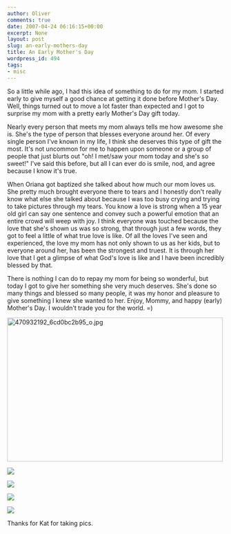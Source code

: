```yaml
---
author: Oliver
comments: true
date: 2007-04-24 06:16:15+00:00
excerpt: None
layout: post
slug: an-early-mothers-day
title: An Early Mother's Day
wordpress_id: 494
tags:
- misc
---
```


So a little while ago, I had this idea of something to do for my mom.  I started early to give myself a good chance at getting it done before Mother's Day.  Well, things turned out to move a lot faster than expected and I got to surprise my mom with a pretty early Mother's Day gift today.

Nearly every person that meets my mom always tells me how awesome she is.  She's the type of person that blesses everyone around her.  Of every single person I've known in my life, I think she deserves this type of gift the most.  It's not uncommon for me to happen upon someone or a group of people that just blurts out "oh! I met/saw your mom today and she's so sweet!"  I've said this before, but all I can ever do is smile, nod, and agree because I know it's true.

When Oriana got baptized she talked about how much our mom loves us.  She pretty much brought everyone there to tears and I honestly don't really know what else she talked about because I was too busy crying and trying to take pictures through my tears.  You know a love is strong when a 15 year old girl can say one sentence and convey such a powerful emotion that an entire crowd will weep with joy.  I think everyone was touched because the love that she's shown us was so strong, that through just a few words, they got to feel a little of what true love is like.  Of all the loves I've seen and experienced, the love my mom has not only shown to us as her kids, but to everyone around her, has been the strongest and truest.  It is through her love that I get a glimpse of what God's love is like and I have been incredibly blessed by that.

There is nothing I can do to repay my mom for being so wonderful, but today I got to give her something she very much deserves.  She's done so many things and blessed so many people, it was my honor and pleasure to give something I knew she wanted to her.  Enjoy, Mommy, and happy (early) Mother's Day.  I wouldn't trade you for the world. =)

<a href="http://www.flickr.com/photos/owiber/470965401/" title="Photo Sharing"><img src="https://farm1.static.flickr.com/204/470965401_67741084f2.jpg" width="500" height="333" alt="470932192_6cd0bc2b95_o.jpg" /></a>

<a title="470893836_10d806b204_o.jpg" href="http://flickr.com/photos/owiber/470961613/"><img src="https://farm1.static.flickr.com/188/470961613_5617351290.jpg" /></a>

<a title="470918192_c87d797927_o.jpg" href="http://flickr.com/photos/owiber/470963631/"><img src="https://farm1.static.flickr.com/167/470963631_562edda127.jpg" /></a>

<a title="470912734_8b2fe455fc_o.jpg" href="http://flickr.com/photos/owiber/470962733/"><img src="https://farm1.static.flickr.com/214/470962733_b28ffde3ef.jpg" /></a>

<a title="470927341_9f75694005_o.jpg" href="http://flickr.com/photos/owiber/470944182/"><img src="https://farm1.static.flickr.com/180/470944182_b1e6ed716a.jpg" /></a>

Thanks for Kat for taking pics.